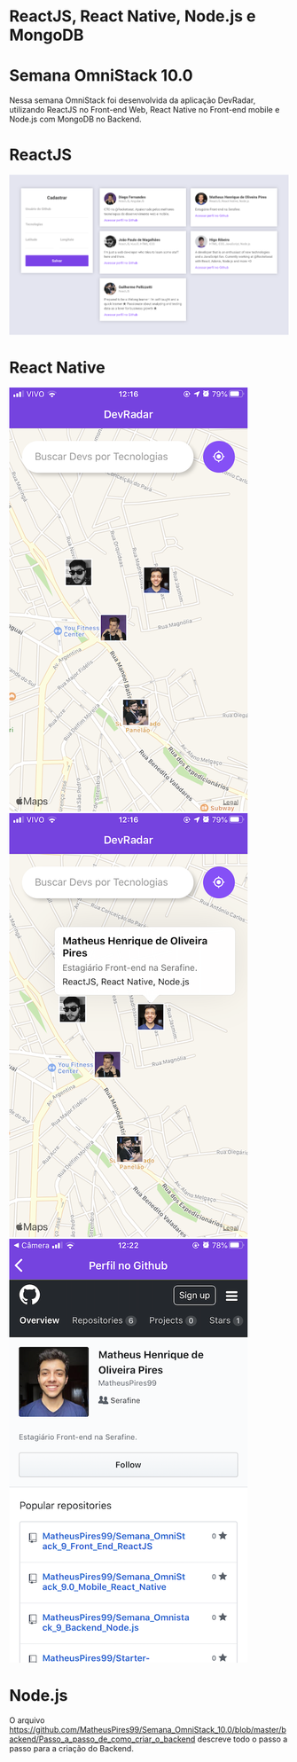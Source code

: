 # ReactJS, React Native, Node.js e MongoDB
# Semana OmniStack 10.0
Nessa semana OmniStack foi desenvolvida da aplicação DevRadar, utilizando ReactJS no Front-end Web, React Native no Front-end mobile e Node.js com MongoDB no Backend.

# ReactJS 
![](OmnistackReactJs.png)

# React Native
![](OmnistackReactNative_1.png)
![](OmnistackReactNative_2.png)
![](OmnistackReactNative_3.png)

# Node.js
O arquivo https://github.com/MatheusPires99/Semana_OmniStack_10.0/blob/master/backend/Passo_a_passo_de_como_criar_o_backend descreve todo o passo a passo para a criação do Backend.
